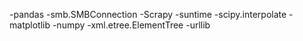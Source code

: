 -pandas
-smb.SMBConnection
-Scrapy
-suntime
-scipy.interpolate 
-matplotlib
-numpy
-xml.etree.ElementTree
-urllib